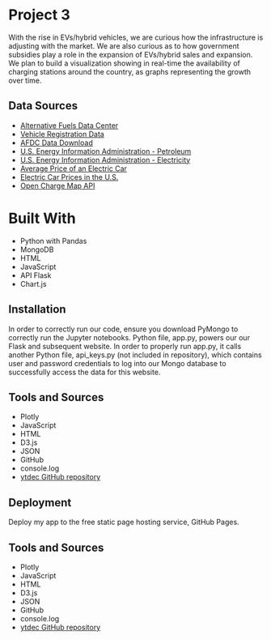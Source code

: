 # Project 3

With the rise in EVs/hybrid vehicles, we are curious how the infrastructure is adjusting with the market. We are also curious as to how government subsidies play a role in the expansion of EVs/hybrid sales and expansion. We plan to build a visualization showing in real-time the availability of charging stations around the country, as graphs representing the growth over time.

## Data Sources

- [Alternative Fuels Data Center](https://afdc.energy.gov/data/10304)
- [Vehicle Registration Data](https://afdc.energy.gov/vehicle-registration)
- [AFDC Data Download](https://afdc.energy.gov/data_download/)
- [U.S. Energy Information Administration - Petroleum](https://www.eia.gov/petroleum/)
- [U.S. Energy Information Administration - Electricity](https://www.eia.gov/electricity/)
- [Average Price of an Electric Car](https://caredge.com/guides/average-price-of-an-electric-car)
- [Electric Car Prices in the U.S.](https://insideevs.com/news/565883/electric-car-prices-us/)
- [Open Charge Map API](https://api.openchargemap.io/v3/poi)

# Built With

- Python with Pandas
- MongoDB
- HTML
- JavaScript
- API Flask
- Chart.js


## Installation

In order to correctly run our code, ensure you download PyMongo to correctly run the Jupyter notebooks. Python file, app.py, powers our our Flask and subsequent website. In order to properly run app.py, it calls another Python file, api_keys.py (not included in repository), which contains user and password credentials to log into our Mongo database to successfully access the data for this website.

## Tools and Sources

- Plotly
- JavaScript
- HTML
- D3.js
- JSON
- GitHub
- console.log
- [ytdec GitHub repository](https://github.com/ytdec)

## Deployment

Deploy my app to the free static page hosting service, GitHub Pages.

## Tools and Sources

- Plotly
- JavaScript
- HTML
- D3.js
- JSON
- GitHub
- console.log
- [ytdec GitHub repository](https://github.com/ytdec)
